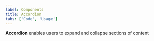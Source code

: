 ```yaml
---
label: Components
title: Accordion
tabs: ['Code', 'Usage']
---
```


<page-intro>**Accordion** enables users to expand and collapse sections of content</page-intro>

<component 
    name="Accordion"
    component="accordion" 
    variation="accordion"
    experimental="true"
    >
</component>
<component-docs component="accordion" experimental="true"></component-docs>
